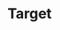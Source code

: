 ---
title: Target
tags:
icon: target
svg: '<svg xmlns="http://www.w3.org/2000/svg" width="24" height="24" fill="none" viewBox="0 0 24 24" stroke-width="1.5" stroke-linecap="round" stroke-linejoin="round" stroke="currentColor"><circle cx="12" cy="12" r="9"/><path d="M12 17.5a5.5 5.5 0 1 0 0-11 5.5 5.5 0 0 0 0 11Z"/><path d="M12 13.5a1.5 1.5 0 1 0 0-3 1.5 1.5 0 0 0 0 3Z"/></svg>'
---